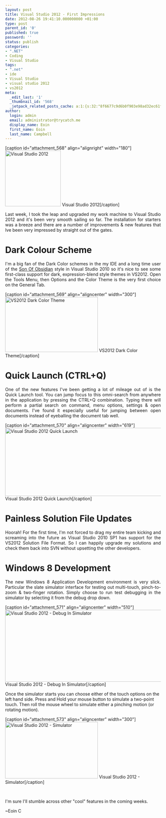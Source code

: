 ```yaml
---
layout: post
title: Visual Studio 2012 - First Impressions
date: 2012-08-26 19:41:10.000000000 +01:00
type: post
parent_id: '0'
published: true
password: ''
status: publish
categories:
- ".NET"
- Coding
- Visual Studio
tags:
- ".net"
- ide
- Visual Studio
- visual studio 2012
- vs2012
meta:
  _edit_last: '1'
  _thumbnail_id: '568'
  _jetpack_related_posts_cache: a:1:{s:32:"8f6677c9d6b0f903e98ad32ec61f8deb";a:2:{s:7:"expires";i:1524929246;s:7:"payload";a:3:{i:0;a:1:{s:2:"id";i:714;}i:1;a:1:{s:2:"id";i:468;}i:2;a:1:{s:2:"id";i:614;}}}}
author:
  login: admin
  email: administrator@trycatch.me
  display_name: Eoin
  first_name: Eoin
  last_name: Campbell
---
```

<p>[caption id="attachment_568" align="alignright" width="180"]<img class=" wp-image-568 " title="Visual Studio 2012" src="{{ site.baseurl }}/assets/VS_Purp526_rgb-300x300.png" alt="Visual Studio 2012" width="180" height="180" /> Visual Studio 2012[/caption]</p>
<p style="text-align: justify;">Last week, I took the leap and upgraded my work machine to Visual Studio 2012 and it's been very smooth sailing so far. The installation for starters was a breeze and there are a number of improvements &amp; new features that Ive been very impressed by straight out of the gates.</p>
<h1 style="text-align: justify;">Dark Colour Scheme</h1>
<p style="text-align: justify;">I'm a big fan of the Dark Color schemes in the my IDE and a long time user of the <a title="Son Of Obsidian - StudioStyl.es" href="http://studiostyl.es/schemes/son-of-obsidian" target="_blank">Son Of Obsidian</a> style in Visual Studio 2010 so it's nice to see some first-class support for dark, expression-blend style themes in VS2012. Open the Tools Menu, then Options and the Color Theme is the very first choice on the General Tab.</p>
<p>[caption id="attachment_569" align="aligncenter" width="300"]<a href="http://trycatch.me/blog/wp-content/uploads/ScreenShot.png"><img class="size-medium wp-image-569" title="VS2012 Dark Color Theme" src="{{ site.baseurl }}/assets/ScreenShot-300x178.png" alt="VS2012 Dark Color Theme" width="300" height="178" /></a> VS2012 Dark Color Theme[/caption]</p>
<h1 style="text-align: justify;"><!--more-->Quick Launch (CTRL+Q)</h1>
<p style="text-align: justify;">One of the new features I've been getting a lot of mileage out of is the Quick Launch tool. You can jump focus to this omni-search from anywhere in the application by pressing the CTRL+Q combination. Typing there will perform a partial search on command, menu options, settings &amp; open documents. I've found it especially useful for jumping between open documents instead of eyeballing the document tab well.</p>
<p>[caption id="attachment_570" align="aligncenter" width="619"]<a href="http://trycatch.me/blog/wp-content/uploads/ScreenShot2.png"><img class="size-full wp-image-570 " title="Visual Studio 2012 Quick Launch" src="{{ site.baseurl }}/assets/ScreenShot2.png" alt="Visual Studio 2012 Quick Launch" width="619" height="220" /></a> Visual Studio 2012 Quick Launch[/caption]</p>
<h1 style="text-align: justify;">Painless Solution File Updates</h1>
<p style="text-align: justify;">Hoorah! For the first time, I'm not forced to drag my entire team kicking and screaming into the future as Visual Studio 2010 SP1 has support for the VS2012 Solution File Format. So I can happily upgrade my solutions and check them back into SVN without upsetting the other developers.</p>
<h1 style="text-align: justify;">Windows 8 Development</h1>
<p style="text-align: justify;">The new Windows 8 Application Development environment is very slick. Particular the slate simulator interface for testing out multi-touch, pinch-to-zoom &amp; two-finger rotation. Simply choose to run test debugging in the simulator by selecting it from the debug drop down.</p>
<p>[caption id="attachment_571" align="aligncenter" width="510"]<a href="http://trycatch.me/blog/wp-content/uploads/Screenshot3.png"><img class="size-full wp-image-571" title="Visual Studio 2012 - Debug In Simulator" src="{{ site.baseurl }}/assets/Screenshot3.png" alt="Visual Studio 2012 - Debug In Simulator" width="510" height="232" /></a> Visual Studio 2012 - Debug In Simulator[/caption]</p>
<p>Once the simulator starts you can choose either of the touch options on the left hand side. Press and Hold your mouse button to simulate a two-point touch. Then roll the mouse wheel to simulate either a pinching motion (or rotating motion).</p>
<p>[caption id="attachment_573" align="aligncenter" width="300"]<a href="http://trycatch.me/blog/wp-content/uploads/Screenshot4.png"><img class="size-medium wp-image-573" title="Visual Studio 2012 - Simulator" src="{{ site.baseurl }}/assets/Screenshot4-300x183.png" alt="Visual Studio 2012 - Simulator" width="300" height="183" /></a> Visual Studio 2012 - Simulator[/caption]</p>
<p>&nbsp;</p>
<p>I'm sure I'll stumble across other "cool" features in the coming weeks.</p>
<p>~Eoin C</p>
